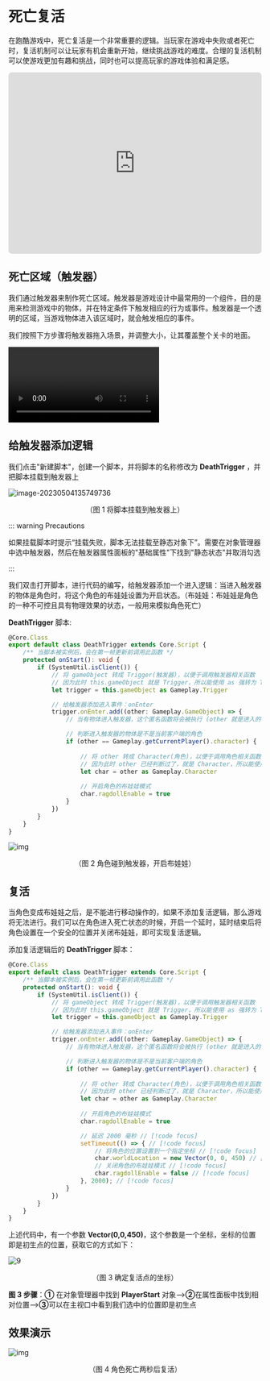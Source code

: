 # 死亡复活

在跑酷游戏中，死亡复活是一个非常重要的逻辑。当玩家在游戏中失败或者死亡时，复活机制可以让玩家有机会重新开始，继续挑战游戏的难度。合理的复活机制可以使游戏更加有趣和挑战，同时也可以提高玩家的游戏体验和满足感。

<iframe sandbox="allow-scripts allow-downloads allow-same-origin allow-popups allow-presentation allow-forms" frameborder="0" draggable="false" allowfullscreen="" allow="encrypted-media;" referrerpolicy="" aha-samesite="" class="iframe-loaded" src="https://player.bilibili.com/player.html?aid=573927757&bvid=BV1sz4y1x7w4&cid=1209561333&page=5" style="border-radius: 7px; width: 100%; height: 360px;"></iframe>

## 死亡区域（触发器）

我们通过触发器来制作死亡区域。触发器是游戏设计中最常用的一个组件，目的是用来检测游戏中的物体，并在特定条件下触发相应的行为或事件。触发器是一个透明的区域，当游戏物体进入该区域时，就会触发相应的事件。

我们按照下方步骤将触发器拖入场景，并调整大小，让其覆盖整个关卡的地面。

<video controls src="https://arkimg.ark.online/Lesson2_2.1_1DeathTrigger.mp4"></video>



## 给触发器添加逻辑

我们点击"新建脚本"，创建一个脚本，并将脚本的名称修改为 **DeathTrigger** ，并把脚本挂载到触发器上

![image-20230504135749736](https://arkimg.ark.online/image-20230504135749736.webp)

<p align="center"> （图 1 将脚本挂载到触发器上） </p> 

::: warning Precautions 

如果挂载脚本时提示“挂载失败，脚本无法挂载至静态对象下”。需要在对象管理器中选中触发器，然后在触发器属性面板的"基础属性"下找到"静态状态"并取消勾选

:::

我们双击打开脚本，进行代码的编写，给触发器添加一个进入逻辑：当进入触发器的物体是角色时，将这个角色的布娃娃设置为开启状态。（布娃娃：布娃娃是角色的一种不可控且具有物理效果的状态，一般用来模拟角色死亡）

**DeathTrigger** 脚本:

```typescript
@Core.Class
export default class DeathTrigger extends Core.Script {
    /** 当脚本被实例后，会在第一帧更新前调用此函数 */
    protected onStart(): void {
        if (SystemUtil.isClient()) {
            // 将 gameObject 转成 Trigger(触发器)，以便于调用触发器相关函数
            // 因为此时 this.gameObject 就是 Trigger，所以能使用 as 强转为 Trigger，若脚本不是挂载在 Trigger 下面，则不能这么转换
            let trigger = this.gameObject as Gameplay.Trigger

            // 给触发器添加进入事件：onEnter
            trigger.onEnter.add((other: Gameplay.GameObject) => {
                // 当有物体进入触发器，这个匿名函数将会被执行 (other 就是进入的物体)

                // 判断进入触发器的物体是不是当前客户端的角色
                if (other == Gameplay.getCurrentPlayer().character) {
                    
                    // 将 other 转成 Character(角色)，以便于调用角色相关函数
            	    // 因为此时 other 已经判断过了，就是 Character，所以能使用 as 强转为 Character
                    let char = other as Gameplay.Character
                    
                    // 开启角色的布娃娃模式
                    char.ragdollEnable = true
                }
            })
        }
    }
}
```

![img](https://arkimg.ark.online/20230504164246_rec_.gif)

<p align="center"> （图 2 角色碰到触发器，开启布娃娃） </p> 



## 复活

当角色变成布娃娃之后，是不能进行移动操作的，如果不添加复活逻辑，那么游戏将无法进行。我们可以在角色进入死亡状态的时候，开启一个延时，延时结束后将角色设置在一个安全的位置并关闭布娃娃，即可实现复活逻辑。

添加复活逻辑后的 **DeathTrigger** 脚本：

```typescript
@Core.Class
export default class DeathTrigger extends Core.Script {
    /** 当脚本被实例后，会在第一帧更新前调用此函数 */
    protected onStart(): void {
        if (SystemUtil.isClient()) {
            // 将 gameObject 转成 Trigger(触发器)，以便于调用触发器相关函数
            // 因为此时 this.gameObject 就是 Trigger，所以能使用 as 强转为 Trigger，若脚本不是挂载在 Trigger 下面，则不能这么转换
            let trigger = this.gameObject as Gameplay.Trigger

            // 给触发器添加进入事件：onEnter
            trigger.onEnter.add((other: Gameplay.GameObject) => {
                // 当有物体进入触发器，这个匿名函数将会被执行 (other 就是进入的物体)

                // 判断进入触发器的物体是不是当前客户端的角色
                if (other == Gameplay.getCurrentPlayer().character) {
                    
                    // 将 other 转成 Character(角色)，以便于调用角色相关函数
            	    // 因为此时 other 已经判断过了，就是 Character，所以能使用 as 强转为 Character
                    let char = other as Gameplay.Character
                    
                    // 开启角色的布娃娃模式
                    char.ragdollEnable = true

                    // 延迟 2000 毫秒 // [!code focus]
                    setTimeout(() => { // [!code focus]
                        // 将角色的位置设置到一个指定坐标 // [!code focus]
                        char.worldLocation = new Vector(0, 0, 450) // [!code focus]
                        // 关闭角色的布娃娃模式 // [!code focus]
                        char.ragdollEnable = false // [!code focus]
                    }, 2000); // [!code focus]
                }
            })
        }
    }
}
```

上述代码中，有一个参数 **Vector(0,0,450)**，这个参数是一个坐标，坐标的位置即是初生点的位置，获取它的方式如下：

![9](https://arkimg.ark.online/9-1684290994890-8-1684291022656-10.png)

<p align="center"> （图 3 确定复活点的坐标） </p> 

**图 3 步骤**：**①** 在对象管理器中找到 **PlayerStart** 对象-->**②**在属性面板中找到相对位置-->**③**可以在主视口中看到我们选中的位置即是初生点



## 效果演示

![img](https://arkimg.ark.online/20230504171339_rec_.gif)

<p align="center"> （图 4 角色死亡两秒后复活） </p>